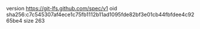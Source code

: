 version https://git-lfs.github.com/spec/v1
oid sha256:c7c545307af4ece1c75fb1112b11ad1095fde82bf3e01cb44fbfdee4c9265be4
size 263
